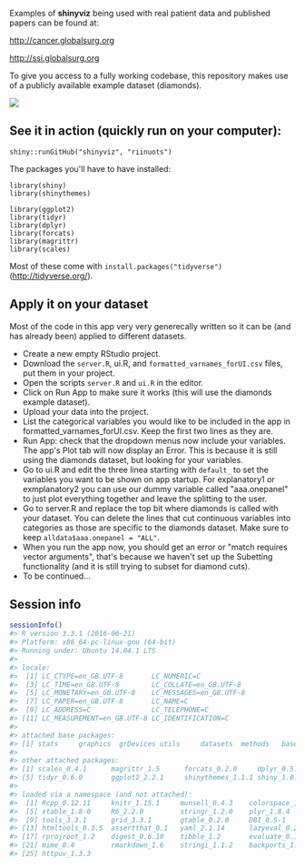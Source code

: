 Examples of **shinyviz** being used with real patient data and published papers can be found at:

http://cancer.globalsurg.org

http://ssi.globalsurg.org

To give you access to a fully working codebase, this repository makes use of a publicly available example dataset (diamonds).


![](example_shiny_app.png)

See it in action (quickly run on your computer):
------------------------------------------------

    shiny::runGitHub("shinyviz", "riinuots")

The packages you'll have to have installed:

    library(shiny)
    library(shinythemes)

    library(ggplot2)
    library(tidyr)
    library(dplyr)
    library(forcats)
    library(magrittr)
    library(scales)

Most of these come with `install.packages("tidyverse")` (<http://tidyverse.org/>).

Apply it on your dataset
------------------------

Most of the code in this app very very generecally written so it can be (and has already been) applied to different datasets.

-   Create a new empty RStudio project.
-   Download the `server.R`, ui.R, and `formatted_varnames_forUI.csv` files, put them in your project.
-   Open the scripts `server.R` and `ui.R` in the editor.
-   Click on Run App to make sure it works (this will use the diamonds example dataset).
-   Upload your data into the project.
-   List the categorical variables you would like to be included in the app in formatted\_varnames\_forUI.csv. Keep the first two lines as they are.
-   Run App: check that the dropdown menus now include your variables. The app's Plot tab will now display an Error. This is because it is still using the diamonds dataset, but looking for your variables.
-   Go to ui.R and edit the three linea starting with `default_` to set the variables you want to be shown on app startup. For explanatory1 or exmplanatory2 you can use our dummy variable called "aaa.onepanel" to just plot everything together and leave the splitting to the user.
-   Go to server.R and replace the top bit where diamonds is called with your dataset. You can delete the lines that cut continuous variables into categories as those are specific to the diamonds dataset. Make sure to keep `alldata$aaa.onepanel = "ALL"`.
-   When you run the app now, you should get an error or "match requires vector arguments", that's because we haven't set up the Subetting functionality (and it is still trying to subset for diamond cuts).
-   To be continued...

Session info
------------

``` r
sessionInfo()
#> R version 3.3.1 (2016-06-21)
#> Platform: x86_64-pc-linux-gnu (64-bit)
#> Running under: Ubuntu 14.04.1 LTS
#> 
#> locale:
#>  [1] LC_CTYPE=en_GB.UTF-8       LC_NUMERIC=C              
#>  [3] LC_TIME=en_GB.UTF-8        LC_COLLATE=en_GB.UTF-8    
#>  [5] LC_MONETARY=en_GB.UTF-8    LC_MESSAGES=en_GB.UTF-8   
#>  [7] LC_PAPER=en_GB.UTF-8       LC_NAME=C                 
#>  [9] LC_ADDRESS=C               LC_TELEPHONE=C            
#> [11] LC_MEASUREMENT=en_GB.UTF-8 LC_IDENTIFICATION=C       
#> 
#> attached base packages:
#> [1] stats     graphics  grDevices utils     datasets  methods   base     
#> 
#> other attached packages:
#> [1] scales_0.4.1      magrittr_1.5      forcats_0.2.0     dplyr_0.5.0      
#> [5] tidyr_0.6.0       ggplot2_2.2.1     shinythemes_1.1.1 shiny_1.0.0      
#> 
#> loaded via a namespace (and not attached):
#>  [1] Rcpp_0.12.11     knitr_1.15.1     munsell_0.4.3    colorspace_1.3-1
#>  [5] xtable_1.8-0     R6_2.2.0         stringr_1.2.0    plyr_1.8.4      
#>  [9] tools_3.3.1      grid_3.3.1       gtable_0.2.0     DBI_0.5-1       
#> [13] htmltools_0.3.5  assertthat_0.1   yaml_2.1.14      lazyeval_0.2.0  
#> [17] rprojroot_1.2    digest_0.6.10    tibble_1.2       evaluate_0.10   
#> [21] mime_0.4         rmarkdown_1.6    stringi_1.1.2    backports_1.0.5 
#> [25] httpuv_1.3.3
```
